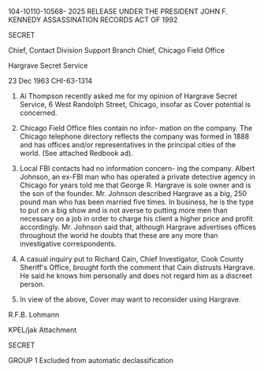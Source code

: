 104-10110-10568- 2025 RELEASE UNDER THE PRESIDENT JOHN F. KENNEDY ASSASSINATION RECORDS ACT OF 1992

SECRET

Chief, Contact Division
Support Branch
Chief, Chicago Field Office

Hargrave Secret Service

23 Dec 1963
CHI-63-1314

1. Al Thompson recently asked me for my opinion
of Hargrave Secret Service, 6 West Randolph Street,
Chicago, insofar as Cover potential is concerned.

2. Chicago Field Office files contain no infor-
mation on the company. The Chicago telephone directory
reflects the company was formed in 1888 and has offices
and/or representatives in the principal cities of the
world. (See attached Redbook ad).

3. Local FBI contacts had no information concern-
ing the company. Albert Johnson, an ex-FBI man who has
operated a private detective agency in Chicago for years
told me that George R. Hargrave is sole owner and is
the son of the founder. Mr. Johnson described Hargrave
as a big, 250 pound man who has been married five times.
In business, he is the type to put on a big show and is
not averse to putting more men than necessary on a job
in order to charge his client a higher price and profit
accordingly. Mr. Johnson said that, although Hargrave
advertises offices throughout the world he doubts that
these are any more than investigative correspondents.

4. A casual inquiry put to Richard Cain, Chief
Investigator, Cook County Sheriff's Office, brought forth
the comment that Cain distrusts Hargrave. He said he
knows him personally and does not regard him as a discreet
person.

5. In view of the above, Cover may want to reconsider
using Hargrave.

R.F.B. Lohmann

KPEL/jak
Attachment

SECRET

GROUP 1
Excluded from automatic
declassification
